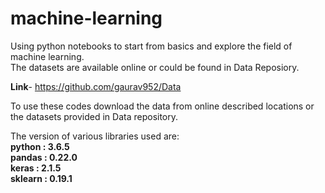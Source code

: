 # machine-learning
Using python notebooks to start from basics and explore the field of machine learning.<br/>
The datasets are available online or could be found in Data Reposiory.<br/>

<b>Link</b>- https://github.com/gaurav952/Data <br/>

To use these codes download the data from online described locations or the datasets provided in Data repository. <br/>


The version of various libraries used are:<br/>
<b>python : 3.6.5<br/>
pandas : 0.22.0<br/> 
keras : 2.1.5<br/> 
sklearn : 0.19.1
</b>
